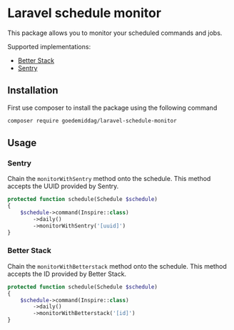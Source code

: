 # Laravel schedule monitor

This package allows you to monitor your scheduled commands and jobs.

Supported implementations:
- [Better Stack](https://betterstack.com/docs/uptime/cron-and-heartbeat-monitor/)
- [Sentry](https://docs.sentry.io/product/crons/)

## Installation

First use composer to install the package using the following command

```sh
composer require goedemiddag/laravel-schedule-monitor
```

## Usage

### Sentry

Chain the `monitorWithSentry` method onto the schedule. This method accepts the UUID provided
by Sentry.

```php
protected function schedule(Schedule $schedule)
{
    $schedule->command(Inspire::class)
        ->daily()
        ->monitorWithSentry('[uuid]')
}
```

### Better Stack

Chain the `monitorWithBetterstack` method onto the schedule. This method accepts the ID provided
by Better Stack.

```php
protected function schedule(Schedule $schedule)
{
    $schedule->command(Inspire::class)
        ->daily()
        ->monitorWithBetterstack('[id]')
}
```
